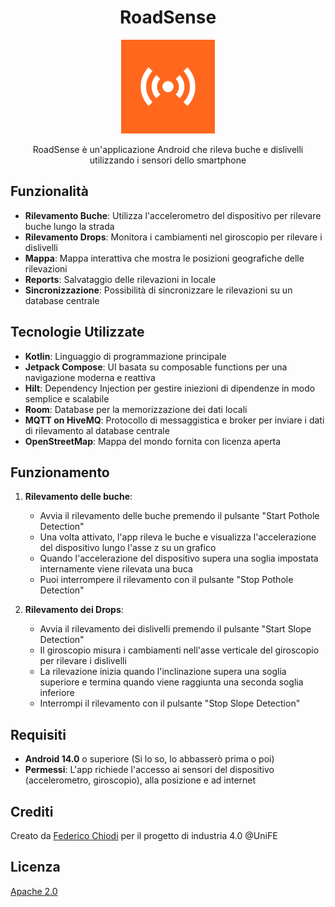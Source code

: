 <div align="center">

# RoadSense

<img alt="logo" height="150" src="app/src/main/res/drawable/splash_icon.png" width="150"/>

RoadSense è un'applicazione Android che rileva buche e dislivelli utilizzando i sensori dello smartphone
</div>

## Funzionalità
- **Rilevamento Buche**: Utilizza l'accelerometro del dispositivo per rilevare buche lungo la strada
- **Rilevamento Drops**: Monitora i cambiamenti nel giroscopio per rilevare i dislivelli
- **Mappa**: Mappa interattiva che mostra le posizioni geografiche delle rilevazioni
- **Reports**: Salvataggio delle rilevazioni in locale
- **Sincronizzazione**: Possibilità di sincronizzare le rilevazioni su un database centrale

## Tecnologie Utilizzate
- **Kotlin**: Linguaggio di programmazione principale
- **Jetpack Compose**: UI basata su composable functions per una navigazione moderna e reattiva
- **Hilt**: Dependency Injection per gestire iniezioni di dipendenze in modo semplice e scalabile
- **Room**: Database per la memorizzazione dei dati locali
- **MQTT on HiveMQ**: Protocollo di messaggistica e broker per inviare i dati di rilevamento al database centrale
- **OpenStreetMap**: Mappa del mondo fornita con licenza aperta

## Funzionamento
1. **Rilevamento delle buche**:
    - Avvia il rilevamento delle buche premendo il pulsante "Start Pothole Detection"
    - Una volta attivato, l'app rileva le buche e visualizza l'accelerazione del dispositivo lungo l'asse z su un grafico
    - Quando l'accelerazione del dispositivo supera una soglia impostata internamente viene rilevata una buca
    - Puoi interrompere il rilevamento con il pulsante "Stop Pothole Detection"

2. **Rilevamento dei Drops**:
    - Avvia il rilevamento dei dislivelli premendo il pulsante "Start Slope Detection"
    - Il giroscopio misura i cambiamenti nell'asse verticale del giroscopio per rilevare i dislivelli
    - La rilevazione inizia quando l'inclinazione supera una soglia superiore e termina quando viene raggiunta una seconda soglia inferiore
    - Interrompi il rilevamento con il pulsante "Stop Slope Detection"

## Requisiti
- **Android 14.0** o superiore (Si lo so, lo abbasserò prima o poi)
- **Permessi**: L'app richiede l'accesso ai sensori del dispositivo (accelerometro, giroscopio), alla posizione e ad internet

## Crediti
Creato da [Federico Chiodi](https://github.com/FedericoChiodi) per il progetto di industria 4.0 @UniFE

## Licenza
[Apache 2.0](https://www.apache.org/licenses/LICENSE-2.0)